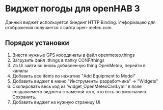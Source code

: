# Виджет погоды для openHAB 3



Данный виджет используется биндинг HTTP Binding.
Информацию для отображения получается с сайта open-meteo.com.

## Порядок установки

1. Внести нужные GPS координаты в файл openmeteo.things
2. Загрузить файл .things в папку CONF/things
3. Из UI зайти во вновь добавленную thing OpenMeteo, перейти в каналы
4. Добавить все items по нажатию "Add Equipment to Model"
5. Добавить виджет в меню "Инструменты разработчика" -> "Widgets"
6. Скопировать весь код из 'widget_OpenMeteoCard.yml' в поле создаваемего виджета с заменой того, что есть по умолчанию. Сохранить.
7. Добавить виджет на нужную страницу UI.